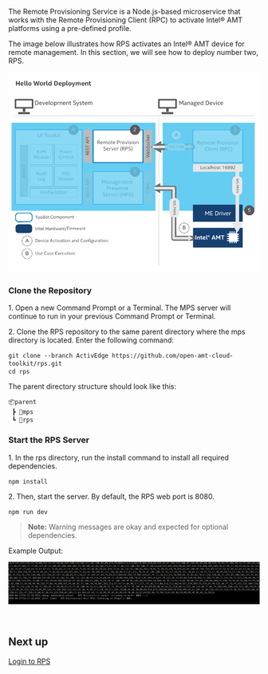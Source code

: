 The Remote Provisioning Service is a Node.js-based microservice that works with the Remote Provisioning Client (RPC) to activate Intel&reg; AMT platforms using a pre-defined profile.

The image below illustrates how RPS activates an Intel&reg; AMT device for remote management. In this section, we will see how to deploy number two, RPS.

[![RPS](../assets/images/RPS_Overview.png)](../assets/images/RPS_Overview.png)

### Clone the Repository

1\. Open a new Command Prompt or a Terminal. The MPS server will continue to run in your previous Command Prompt or Terminal.

2\. Clone the RPS repository to the same parent directory where the mps directory is located. Enter the following command:

```
git clone --branch ActivEdge https://github.com/open-amt-cloud-toolkit/rps.git
cd rps
```

The parent directory structure should look like this:
    
```
📦parent
 ┣ 📂mps
 ┗ 📂rps
```


### Start the RPS Server

1\. In the rps directory, run the install command to install all required dependencies. 

```
npm install
```

2\. Then, start the server. By default, the RPS web port is 8080.

```
npm run dev
```

>**Note:** Warning messages are okay and expected for optional dependencies.

Example Output:

[![RPS Output](../assets/images/RPS_npmrundev.png)](../assets/images/RPS_npmrundev.png)

<br>

## Next up
[Login to RPS](../General/loginToRPS.md)
